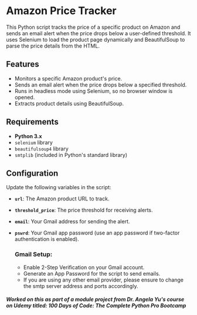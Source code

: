 # Amazon Price Tracker

This Python script tracks the price of a specific product on Amazon and sends an email alert when the price drops below a user-defined threshold. It uses Selenium to load the product page dynamically and BeautifulSoup to parse the price details from the HTML.

## Features

- Monitors a specific Amazon product's price.
- Sends an email alert when the price drops below a specified threshold.
- Runs in headless mode using Selenium, so no browser window is opened.
- Extracts product details using BeautifulSoup.

## Requirements

- **Python 3.x**
- `selenium` library
- `beautifulsoup4` library
- `smtplib` (included in Python's standard library)

## Configuration

Update the following variables in the script:

- **`url`**: The Amazon product URL to track.
- **`threshold_price`**: The price threshold for receiving alerts.
- **`email`**: Your Gmail address for sending the alert.
- **`pswrd`**: Your Gmail app password (use an app password if two-factor authentication is enabled).

  ### Gmail Setup:
     - Enable 2-Step Verification on your Gmail account.
     - Generate an App Password for the script to send emails.
     - If you are using any other email provider, please ensure to change the smtp server address and ports accordingly. 



##### Worked on this as part of a module project from Dr. Angela Yu's course on Udemy titled: 100 Days of Code: The Complete Python Pro Bootcamp 
